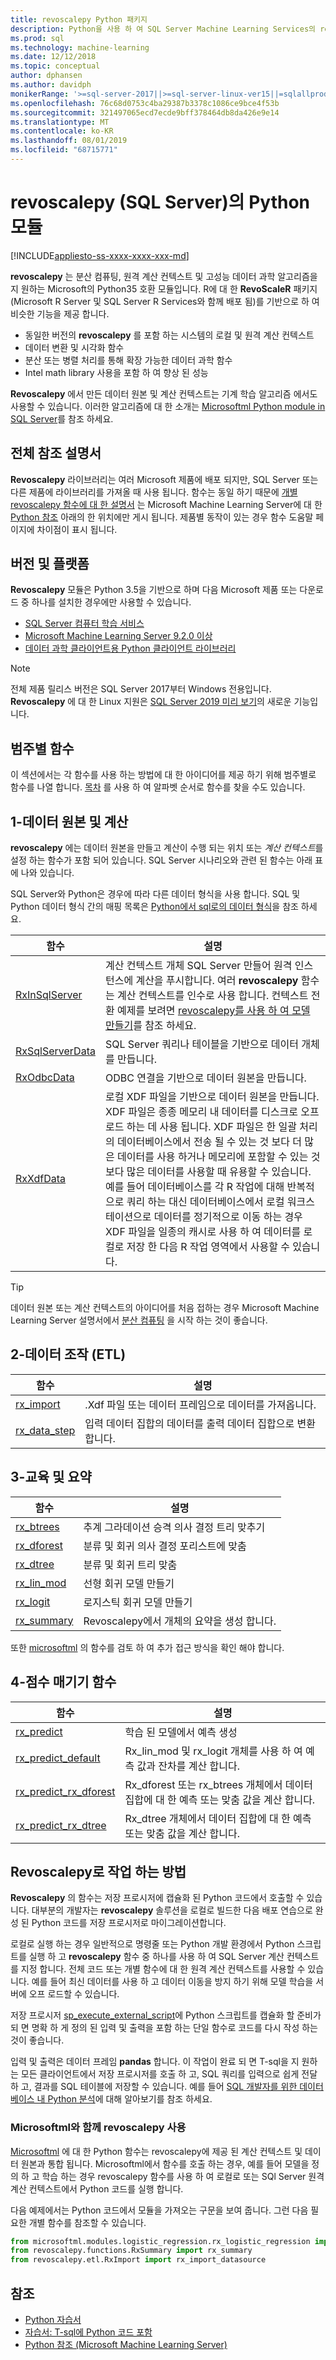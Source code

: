 ```yaml
---
title: revoscalepy Python 패키지
description: Python을 사용 하 여 SQL Server Machine Learning Services의 revoscalepy 모듈을 소개 합니다.
ms.prod: sql
ms.technology: machine-learning
ms.date: 12/12/2018
ms.topic: conceptual
author: dphansen
ms.author: davidph
monikerRange: '>=sql-server-2017||>=sql-server-linux-ver15||=sqlallproducts-allversions'
ms.openlocfilehash: 76c68d0753c4ba29387b3378c1086ce9bce4f53b
ms.sourcegitcommit: 321497065ecd7ecde9bff378464db8da426e9e14
ms.translationtype: MT
ms.contentlocale: ko-KR
ms.lasthandoff: 08/01/2019
ms.locfileid: "68715771"
---
```

# <a name="revoscalepy-python-module-in-sql-server"></a>revoscalepy (SQL Server)의 Python 모듈
[!INCLUDE[appliesto-ss-xxxx-xxxx-xxx-md](../../includes/appliesto-ss-xxxx-xxxx-xxx-md.md)]

**revoscalepy** 는 분산 컴퓨팅, 원격 계산 컨텍스트 및 고성능 데이터 과학 알고리즘을 지 원하는 Microsoft의 Python35 호환 모듈입니다. R에 대 한 **RevoScaleR** 패키지 (Microsoft R Server 및 SQL Server R Services와 함께 배포 됨)를 기반으로 하 여 비슷한 기능을 제공 합니다.

+ 동일한 버전의 **revoscalepy** 를 포함 하는 시스템의 로컬 및 원격 계산 컨텍스트
+ 데이터 변환 및 시각화 함수
+ 분산 또는 병렬 처리를 통해 확장 가능한 데이터 과학 함수
+ Intel math library 사용을 포함 하 여 향상 된 성능

**Revoscalepy** 에서 만든 데이터 원본 및 계산 컨텍스트는 기계 학습 알고리즘 에서도 사용할 수 있습니다. 이러한 알고리즘에 대 한 소개는 [Microsoftml Python module in SQL Server](ref-py-microsoftml.md)를 참조 하세요.

## <a name="full-reference-documentation"></a>전체 참조 설명서

**Revoscalepy** 라이브러리는 여러 Microsoft 제품에 배포 되지만, SQL Server 또는 다른 제품에 라이브러리를 가져올 때 사용 됩니다. 함수는 동일 하기 때문에 [개별 revoscalepy 함수에 대 한 설명서](https://docs.microsoft.com/machine-learning-server/python-reference/revoscalepy/revoscalepy-package) 는 Microsoft Machine Learning Server에 대 한 [Python 참조](https://docs.microsoft.com/machine-learning-server/python-reference/introducing-python-package-reference) 아래의 한 위치에만 게시 됩니다. 제품별 동작이 있는 경우 함수 도움말 페이지에 차이점이 표시 됩니다.

## <a name="versions-and-platforms"></a>버전 및 플랫폼

**Revoscalepy** 모듈은 Python 3.5을 기반으로 하며 다음 Microsoft 제품 또는 다운로드 중 하나를 설치한 경우에만 사용할 수 있습니다.

+ [SQL Server 컴퓨터 학습 서비스](../install/sql-machine-learning-services-windows-install.md)
+ [Microsoft Machine Learning Server 9.2.0 이상](https://docs.microsoft.com/machine-learning-server/)
+ [데이터 과학 클라이언트용 Python 클라이언트 라이브러리](setup-python-client-tools-sql.md)

> [!NOTE]
> 전체 제품 릴리스 버전은 SQL Server 2017부터 Windows 전용입니다. **Revoscalepy** 에 대 한 Linux 지원은 [SQL Server 2019 미리 보기](../../linux/sql-server-linux-setup-machine-learning.md)의 새로운 기능입니다.

## <a name="functions-by-category"></a>범주별 함수

이 섹션에서는 각 함수를 사용 하는 방법에 대 한 아이디어를 제공 하기 위해 범주별로 함수를 나열 합니다. [목차](https://docs.microsoft.com/machine-learning-server/python-reference/introducing-python-package-reference) 를 사용 하 여 알파벳 순서로 함수를 찾을 수도 있습니다.

## <a name="1-data-source-and-compute"></a>1-데이터 원본 및 계산

**revoscalepy** 에는 데이터 원본을 만들고 계산이 수행 되는 위치 또는 *계산 컨텍스트*를 설정 하는 함수가 포함 되어 있습니다. SQL Server 시나리오와 관련 된 함수는 아래 표에 나와 있습니다.

SQL Server와 Python은 경우에 따라 다른 데이터 형식을 사용 합니다. SQL 및 Python 데이터 형식 간의 매핑 목록은 [Python에서 sql로의 데이터 형식](python-libraries-and-data-types.md)을 참조 하세요.

| 함수| 설명|
| ------- | ---------- |
| [RxInSqlServer](https://docs.microsoft.com/machine-learning-server/python-reference/revoscalepy/rxinsqlserver) |  계산 컨텍스트 개체 SQL Server 만들어 원격 인스턴스에 계산을 푸시합니다. 여러 **revoscalepy** 함수는 계산 컨텍스트를 인수로 사용 합니다. 컨텍스트 전환 예제를 보려면 [revoscalepy를 사용 하 여 모델 만들기](../tutorials/use-python-revoscalepy-to-create-model.md)를 참조 하세요.|
| [RxSqlServerData](https://docs.microsoft.com/machine-learning-server/python-reference/revoscalepy/rxsqlserverdata) | SQL Server 쿼리나 테이블을 기반으로 데이터 개체를 만듭니다. |
| [RxOdbcData](https://docs.microsoft.com/machine-learning-server/python-reference/revoscalepy/rxodbcdata)| ODBC 연결을 기반으로 데이터 원본을 만듭니다. |
| [RxXdfData](https://docs.microsoft.com/machine-learning-server/python-reference/revoscalepy/rxxdfdata) | 로컬 XDF 파일을 기반으로 데이터 원본을 만듭니다. XDF 파일은 종종 메모리 내 데이터를 디스크로 오프 로드 하는 데 사용 됩니다. XDF 파일은 한 일괄 처리의 데이터베이스에서 전송 될 수 있는 것 보다 더 많은 데이터를 사용 하거나 메모리에 포함할 수 있는 것 보다 많은 데이터를 사용할 때 유용할 수 있습니다. 예를 들어 데이터베이스를 각 R 작업에 대해 반복적으로 쿼리 하는 대신 데이터베이스에서 로컬 워크스테이션으로 데이터를 정기적으로 이동 하는 경우 XDF 파일을 일종의 캐시로 사용 하 여 데이터를 로컬로 저장 한 다음 R 작업 영역에서 사용할 수 있습니다. |

> [!TIP]
> 데이터 원본 또는 계산 컨텍스트의 아이디어를 처음 접하는 경우 Microsoft Machine Learning Server 설명서에서 [분산 컴퓨팅](https://docs.microsoft.com/machine-learning-server/r/how-to-revoscaler-distributed-computing) 을 시작 하는 것이 좋습니다.

## <a name="2-data-manipulation-etl"></a>2-데이터 조작 (ETL)

| 함수 | 설명 |
|----------|-------------|
|[rx_import](https://docs.microsoft.com/machine-learning-server/python-reference/revoscalepy/rx-import) | .Xdf 파일 또는 데이터 프레임으로 데이터를 가져옵니다.|
|[rx_data_step](https://docs.microsoft.com/machine-learning-server/python-reference/revoscalepy/rx-data-step) | 입력 데이터 집합의 데이터를 출력 데이터 집합으로 변환 합니다.|

<a name="bkmk_algorithms"></a>

## <a name="3-training-and-summarization"></a>3-교육 및 요약

| 함수| 설명|
| ------- | ---------- |
|[rx_btrees](https://docs.microsoft.com/machine-learning-server/python-reference/revoscalepy/rx-btrees) | 추계 그라데이션 승격 의사 결정 트리 맞추기|
|[rx_dforest](https://docs.microsoft.com/machine-learning-server/python-reference/revoscalepy/rx-dforest) | 분류 및 회귀 의사 결정 포리스트에 맞춤|
|[rx_dtree](https://docs.microsoft.com/machine-learning-server/python-reference/revoscalepy/rx-dtree) | 분류 및 회귀 트리 맞춤 |
|[rx_lin_mod](https://docs.microsoft.com/machine-learning-server/python-reference/revoscalepy/rx-lin-mod) | 선형 회귀 모델 만들기|
|[rx_logit](https://docs.microsoft.com/machine-learning-server/python-reference/revoscalepy/rx-logit) | 로지스틱 회귀 모델 만들기|
|[rx_summary](https://docs.microsoft.com/machine-learning-server/python-reference/revoscalepy/rx-summary) | Revoscalepy에서 개체의 요약을 생성 합니다.|

또한 [microsoftml](https://docs.microsoft.com/machine-learning-server/python-reference/microsoftml/microsoftml-package) 의 함수를 검토 하 여 추가 접근 방식을 확인 해야 합니다.

<a name="ml-scoring"></a>

## <a name="4-scoring-functions"></a>4-점수 매기기 함수

| 함수| 설명|
| ------- | ---------- |
| [rx_predict](https://docs.microsoft.com/machine-learning-server/python-reference/revoscalepy/rx-predict) | 학습 된 모델에서 예측 생성|) | 학습 된 모델에서 예측을 생성 하 고 실시간 점수 매기기에 사용할 수 있습니다. |
|[rx_predict_default](https://docs.microsoft.com/machine-learning-server/python-reference/revoscalepy/rx-predict-default) | Rx_lin_mod 및 rx_logit 개체를 사용 하 여 예측 값과 잔차를 계산 합니다. |
|[rx_predict_rx_dforest](https://docs.microsoft.com/machine-learning-server/python-reference/revoscalepy/rx-predict-rx-dforest) | Rx_dforest 또는 rx_btrees 개체에서 데이터 집합에 대 한 예측 또는 맞춤 값을 계산 합니다. |
|[rx_predict_rx_dtree](https://docs.microsoft.com/machine-learning-server/python-reference/revoscalepy/rx-predict-rx-dtree) | Rx_dtree 개체에서 데이터 집합에 대 한 예측 또는 맞춤 값을 계산 합니다. |

## <a name="how-to-work-with-revoscalepy"></a>Revoscalepy로 작업 하는 방법

**Revoscalepy** 의 함수는 저장 프로시저에 캡슐화 된 Python 코드에서 호출할 수 있습니다. 대부분의 개발자는 **revoscalepy** 솔루션을 로컬로 빌드한 다음 배포 연습으로 완성 된 Python 코드를 저장 프로시저로 마이그레이션합니다.

로컬로 실행 하는 경우 일반적으로 명령줄 또는 Python 개발 환경에서 Python 스크립트를 실행 하 고 **revoscalepy** 함수 중 하나를 사용 하 여 SQL Server 계산 컨텍스트를 지정 합니다. 전체 코드 또는 개별 함수에 대 한 원격 계산 컨텍스트를 사용할 수 있습니다. 예를 들어 최신 데이터를 사용 하 고 데이터 이동을 방지 하기 위해 모델 학습을 서버에 오프 로드할 수 있습니다.

저장 프로시저 [sp_execute_external_script](https://docs.microsoft.com/sql/relational-databases/system-stored-procedures/sp-execute-external-script-transact-sql)에 Python 스크립트를 캡슐화 할 준비가 되 면 명확 하 게 정의 된 입력 및 출력을 포함 하는 단일 함수로 코드를 다시 작성 하는 것이 좋습니다. 

입력 및 출력은 데이터 프레임 **pandas** 합니다. 이 작업이 완료 되 면 T-sql을 지 원하는 모든 클라이언트에서 저장 프로시저를 호출 하 고, SQL 쿼리를 입력으로 쉽게 전달 하 고, 결과를 SQL 테이블에 저장할 수 있습니다. 예를 들어 [SQL 개발자를 위한 데이터베이스 내 Python 분석](../tutorials/sqldev-in-database-python-for-sql-developers.md)에 대해 알아보기를 참조 하세요.

### <a name="using-revoscalepy-with-microsoftml"></a>Microsoftml와 함께 revoscalepy 사용

[Microsoftml](ref-py-microsoftml.md) 에 대 한 Python 함수는 revoscalepy에 제공 된 계산 컨텍스트 및 데이터 원본과 통합 됩니다. Microsoftml에서 함수를 호출 하는 경우, 예를 들어 모델을 정의 하 고 학습 하는 경우 revoscalepy 함수를 사용 하 여 로컬로 또는 SQl Server 원격 계산 컨텍스트에서 Python 코드를 실행 합니다.

다음 예제에서는 Python 코드에서 모듈을 가져오는 구문을 보여 줍니다. 그런 다음 필요한 개별 함수를 참조할 수 있습니다.

```python
from microsoftml.modules.logistic_regression.rx_logistic_regression import rx_logistic_regression
from revoscalepy.functions.RxSummary import rx_summary
from revoscalepy.etl.RxImport import rx_import_datasource
```

## <a name="see-also"></a>참조

+ [Python 자습서](../tutorials/sql-server-python-tutorials.md)
+ [자습서: T-sql에 Python 코드 포함](../tutorials/run-python-using-t-sql.md)
+ [Python 참조 (Microsoft Machine Learning Server)](https://docs.microsoft.com/machine-learning-server/python-reference/introducing-python-package-reference)
